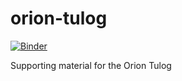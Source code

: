 # orion-tulog

[![Binder](https://mybinder.org/badge_logo.svg)](https://mybinder.org/v2/gh/sarahmish/orion-tulog/master)

Supporting material for the Orion Tulog

